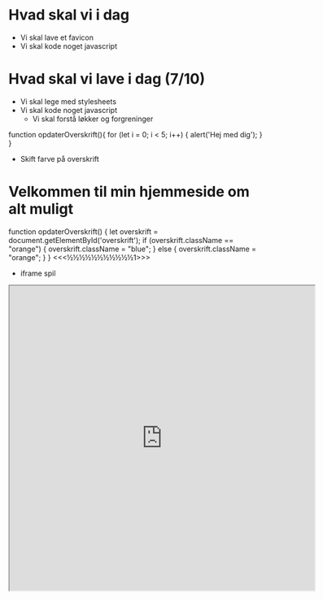 
# Hvad skal vi i dag 

- Vi skal lave et favicon
- Vi skal kode noget javascript

# Hvad skal vi lave i dag (7/10)
- Vi skal lege med stylesheets
- Vi skal kode noget javascript
    - Vi skal forstå løkker og forgreninger




function opdaterOverskrift(){
    for (let i = 0; i < 5; i++) {
        alert('Hej med dig');
    }
}

- Skift farve på overskrift

<link href="styles/styles.css" rel="stylesheet" />

<h1 id="overskrift" class="blue">Velkommen til min hjemmeside om alt muligt</h1>

function opdaterOverskrift() {
    let overskrift = document.getElementById('overskrift');
    if (overskrift.className == "orange") {
        overskrift.className = "blue";
    }
    else {
        overskrift.className = "orange";
    }
}
<<<½½½½½½½½½½½1>>>
- iframe spil
<iframe src="https://cdn.htmlgames.com/TetroClassic/" scrolling="no" height="600" width="600">
</iframe></br>